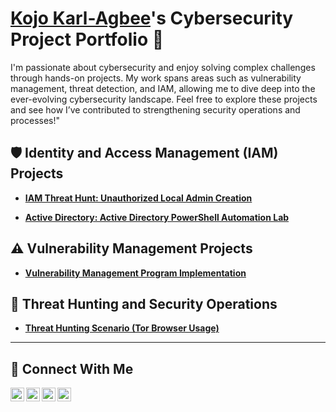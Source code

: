 # <a href="https://www.linkedin.com/in/kojo-karl-agbee-26484b264">Kojo Karl-Agbee</a>'s Cybersecurity Project Portfolio 🔐


I'm passionate about cybersecurity and enjoy solving complex challenges through hands-on projects. My work spans areas such as vulnerability management, threat detection, and IAM, allowing me to dive deep into the ever-evolving cybersecurity landscape. Feel free to explore these projects and see how I’ve contributed to strengthening security operations and processes!"

## 🛡️ Identity and Access Management (IAM) Projects
- **[IAM Threat Hunt: Unauthorized Local Admin Creation](https://github.com/KojoK65/IAM-Threat-Hunt/blob/main/README.md)**

- **[Active Directory: Active Directory PowerShell Automation Lab](https://github.com/KojoK65/Active-Directory/blob/main/README.md)**

## ⚠️ Vulnerability Management Projects

- **[Vulnerability Management Program Implementation](https://github.com/KojoK65/Vulnerability-Management-Program/tree/main)**

## 🚨 Threat Hunting and Security Operations

- **[Threat Hunting Scenario (Tor Browser Usage)](https://github.com/KojoK65/threat-hunting-scenario-tor)**

<hr/>

## 🤳 Connect With Me

[<img align="left" alt="___________ | YouTube" width="22px" src="https://cdn.jsdelivr.net/npm/simple-icons@v3/icons/youtube.svg" />][youtube]
[<img align="left" alt="___________ | Twitter" width="22px" src="https://cdn.jsdelivr.net/npm/simple-icons@v3/icons/twitter.svg" />][twitter]
[<img align="left" alt="___________ | LinkedIn" width="22px" src="https://cdn.jsdelivr.net/npm/simple-icons@v3/icons/linkedin.svg" />][linkedin]
[<img align="left" alt="___________ | Instagram" width="22px" src="https://cdn.jsdelivr.net/npm/simple-icons@v3/icons/instagram.svg" />][instagram]

[twitter]: https://twitter.com/___________
[youtube]: https://www.youtube.com/c/___________
[instagram]: https://www.instagram.com/___________
[linkedin]: https://linkedin.com/in/___________

<!--
<img width="35" alt="image" src="https://github.com/user-attachments/assets/2f41c7cd-5ea8-4475-b451-a37161b6c3fb"> 
<img width="35" alt="image" src="https://github.com/user-attachments/assets/77649969-9910-4994-8b96-74a116cfb2a8">
-->
